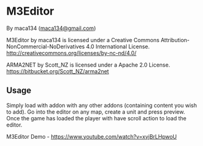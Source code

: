 M3Editor
========
By maca134 (maca134@gmail.com)

M3Editor by maca134 is licensed under a Creative Commons Attribution-NonCommercial-NoDerivatives 4.0 International License.
http://creativecommons.org/licenses/by-nc-nd/4.0/

ARMA2NET by Scott_NZ is licensed under a Apache 2.0 License.
https://bitbucket.org/Scott_NZ/arma2net

Usage
-----
Simply load with addon with any other addons (containing content you wish to add).
Go into the editor on any map, create a unit and press preview.
Once the game has loaded the player with have scroll action to load the editor.

M3Editor Demo - https://www.youtube.com/watch?v=xvjBrLHpwoU